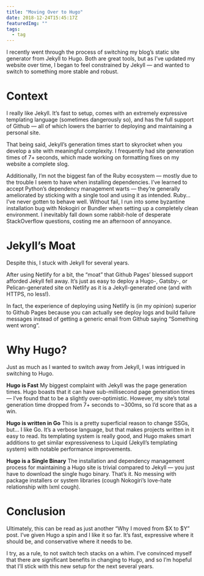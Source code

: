 ```yaml
---
title: "Moving Over to Hugo"
date: 2018-12-24T15:45:17Z
featuredImg: ""
tags: 
  - tag
---
```


I recently went through the process of switching my blog’s static site generator from Jekyll to Hugo. Both are great tools, but as I’ve updated my website over time, I began to feel constrained by Jekyll — and wanted to switch to something more stable and robust.

# Context

I really like Jekyll. It’s fast to setup, comes with an extremely expressive templating language (sometimes dangerously so), and has the full support of Github — all of which lowers the barrier to deploying and maintaining a personal site.

That being said, Jekyll’s generation times start to skyrocket when you develop a site with meaningful complexity. I frequently had site generation times of 7+ seconds, which made working on formatting fixes on my website a complete slog.

Additionally, I’m not the biggest fan of the Ruby ecosystem — mostly due to the trouble I seem to have when installing dependencies. I’ve learned to accept Python’s dependency management warts — they’re generally ameliorated by sticking with a single tool and using it as intended. Ruby… I’ve never gotten to behave well. Without fail, I run into some byzantine installation bug with Nokogiri or Bundler when setting up a completely clean environment. I inevitably fall down some rabbit-hole of desperate StackOverflow questions, costing me an afternoon of annoyance.

# Jekyll’s Moat

Despite this, I stuck with Jekyll for several years.

After using Netlify for a bit, the “moat” that Github Pages’ blessed support afforded Jekyll fell away. It’s just as easy to deploy a Hugo-, Gatsby-, or Pelican-generated site on Netlify as it is a Jekyll-generated one (and with HTTPS, no less!).

In fact, the experience of deploying using Netlify is (in my opinion) superior to Github Pages because you can actually see deploy logs and build failure messages instead of getting a generic email from Github saying “Something went wrong”.

# Why Hugo?

Just as much as I wanted to switch away from Jekyll, I was intrigued in switching to Hugo.

**Hugo is Fast** My biggest complaint with Jekyll was the page generation times. Hugo boasts that it can have sub-millisecond page generation times — I’ve found that to be a slightly over-optimistic. However, my site’s total generation time dropped from 7+ seconds to ~300ms, so I’d score that as a win.

**Hugo is written in Go** This is a pretty superficial reason to change SSGs, but… I like Go. It’s a verbose language, but that makes projects written in it easy to read. Its templating system is really good, and Hugo makes smart additions to get similar expressiveness to Liquid (Jekyll’s templating system) with notable performance improvements.

**Hugo is a Single Binary** The installation and dependency management process for maintaining a Hugo site is trivial compared to Jekyll — you just have to download the single hugo binary. That’s it. No messing with package installers or system libraries (cough Nokogiri’s love-hate relationship with lxml cough).


# Conclusion

Ultimately, this can be read as just another “Why I moved from $X to $Y” post. I’ve given Hugo a spin and I like it so far. It’s fast, expressive where it should be, and conservative where it needs to be.

I try, as a rule, to not switch tech stacks on a whim. I’ve convinced myself that there are significant benefits in changing to Hugo, and so I’m hopeful that I’ll stick with this new setup for the next several years.
